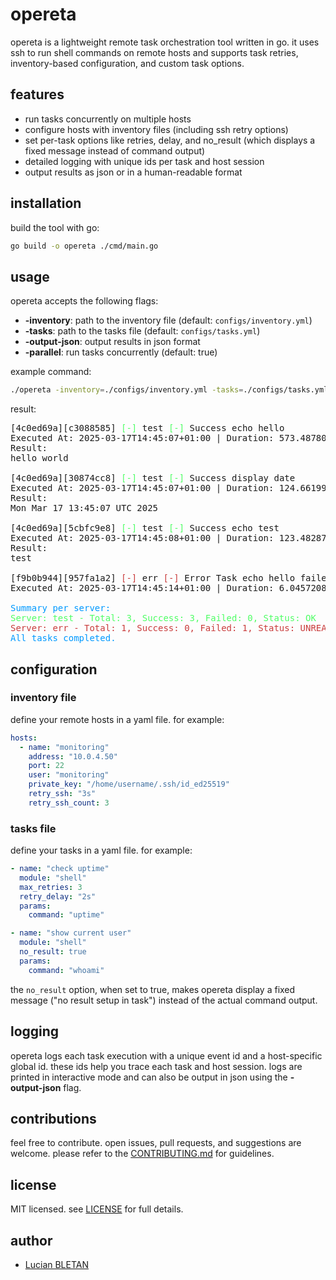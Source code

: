 # opereta

opereta is a lightweight remote task orchestration tool written in go. it uses ssh to run shell commands on remote hosts and supports task retries, inventory-based configuration, and custom task options.

## features

- run tasks concurrently on multiple hosts
- configure hosts with inventory files (including ssh retry options)
- set per-task options like retries, delay, and no_result (which displays a fixed message instead of command output)
- detailed logging with unique ids per task and host session
- output results as json or in a human-readable format

## installation

build the tool with go:

```sh
go build -o opereta ./cmd/main.go
```

## usage

opereta accepts the following flags:

- **-inventory**: path to the inventory file (default: `configs/inventory.yml`)
- **-tasks**: path to the tasks file (default: `configs/tasks.yml`)
- **-output-json**: output results in json format
- **-parallel**: run tasks concurrently (default: true)

example command:

```sh
./opereta -inventory=./configs/inventory.yml -tasks=./configs/tasks.yml
```

result:
<pre>
[4c0ed69a][c3088585] <span style="color: rgba(0, 255, 34, 0.69);">[-]</span> test <span style="color: rgba(0, 255, 34, 0.69);">[-]</span> Success echo hello
Executed At: 2025-03-17T14:45:07+01:00 | Duration: 573.487803ms
Result:
hello world

[4c0ed69a][30874cc8] <span style="color: rgba(0, 255, 34, 0.69);">[-]</span> test <span style="color: rgba(0, 255, 34, 0.69);">[-]</span> Success display date
Executed At: 2025-03-17T14:45:07+01:00 | Duration: 124.661992ms
Result:
Mon Mar 17 13:45:07 UTC 2025

[4c0ed69a][5cbfc9e8] <span style="color: rgba(0, 255, 34, 0.69);">[-]</span> test <span style="color: rgba(0, 255, 34, 0.69);">[-]</span> Success echo test
Executed At: 2025-03-17T14:45:08+01:00 | Duration: 123.482879ms
Result:
test

[f9b0b944][957fa1a2] <span style="color: rgb(201, 60, 60);">[-]</span> err <span style="color: rgb(201, 60, 60);">[-]</span> Error Task echo hello failed: after 1 task attempts, SSH connection failed: dialing SSH after 3 attempts: dial tcp 10.0.4.2:2222: connect: connection refused
Executed At: 2025-03-17T14:45:14+01:00 | Duration: 6.045720843s

<span style="color: rgb(0, 153, 255);">Summary per server:</span>
<span style="color: rgba(0, 255, 34, 0.69);">Server: test - Total: 3, Success: 3, Failed: 0, Status: OK</span>
<span style="color: rgb(201, 60, 60);">Server: err - Total: 1, Success: 0, Failed: 1, Status: UNREACHABLE</span>
<span style="color: rgb(0, 153, 255);">All tasks completed.</span>
</pre>


## configuration

### inventory file

define your remote hosts in a yaml file. for example:

```yaml
hosts:
  - name: "monitoring"
    address: "10.0.4.50"
    port: 22
    user: "monitoring"
    private_key: "/home/username/.ssh/id_ed25519"
    retry_ssh: "3s"
    retry_ssh_count: 3
```

### tasks file

define your tasks in a yaml file. for example:

```yaml
- name: "check uptime"
  module: "shell"
  max_retries: 3
  retry_delay: "2s"
  params:
    command: "uptime"

- name: "show current user"
  module: "shell"
  no_result: true
  params:
    command: "whoami"
```

the `no_result` option, when set to true, makes opereta display a fixed message ("no result setup in task") instead of the actual command output.

## logging

opereta logs each task execution with a unique event id and a host-specific global id. these ids help you trace each task and host session. logs are printed in interactive mode and can also be output in json using the **-output-json** flag.

## contributions

feel free to contribute. open issues, pull requests, and suggestions are welcome.
please refer to the [CONTRIBUTING.md](CONTRIBUTING.md) for guidelines.

## license

MIT licensed.
see [LICENSE](LICENSE) for full details.

## author

- [Lucian BLETAN](https://github.com/gni)